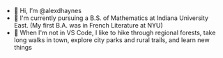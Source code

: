 - 👋 Hi, I’m @alexdhaynes
- 🦉 I'm currently pursuing a B.S. of Mathematics at Indiana University East. (My first B.A. was in French Literature at NYU)
- 🌲 When I'm not in VS Code, I like to hike through regional forests, take long walks in town, explore city parks and rural trails, and learn new things
